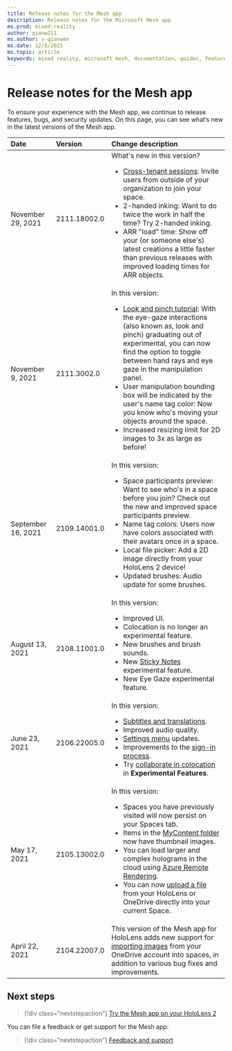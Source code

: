 ```yaml
---
title: Release notes for the Mesh app
description: Release notes for the Microsoft Mesh app
ms.prod: mixed-reality
author: qianw211
ms.author: v-qianwen
ms.date: 12/8/2021
ms.topic: article
keywords: mixed reality, microsoft mesh, documentation, guides, features, holograms, spaces
---
```


# Release notes for the Mesh app

To ensure your experience with the Mesh app, we continue to release features, bugs, and security updates.  On this page, you can see what’s new in the latest versions of the Mesh app.

| Date          | Version           | Change description  |
| :------------ |:-------------| :----------- |
| November 29, 2021 | 2111.18002.0 | What's new in this version?  <br> <ul> <li> [Cross-tenant sessions](../use-mesh/use-mesh.md#invite-cross-tenant-users): Invite users from outside of your organization to join your space. </li> <li> 2-handed inking: Want to do twice the work in half the time? Try 2-handed inking. </li> <li> ARR "load" time: Show off your (or someone else's) latest creations a little faster than previous releases with improved loading times for ARR objects. </li> </ul> |
| November 9, 2021 | 2111.3002.0 | In this version:  <br> <ul> <li> [Look and pinch tutorial](../use-mesh/use-mesh.md#look-and-pinch-tutorial): With the eye-gaze interactions (also known as, look and pinch) graduating out of experimental, you can now find the option to toggle between hand rays and eye gaze in the manipulation panel.  </li> <li> User manipulation bounding box will be indicated by the user's name tag color: Now you know who's moving your objects around the space. </li> <li> Increased resizing limit for 2D images to 3x as large as before! </li> </ul> |
| September 16, 2021 | 2109.14001.0 | In this version:  <br> <ul> <li> Space participants preview: Want to see who's in a space before you join? Check out the new and improved space participants preview. </li> <li> Name tag colors: Users now have colors associated with their avatars once in a space. </li> <li> Local file picker: Add a 2D image directly from your HoloLens 2 device! </li> <li> Updated brushes: Audio update for some brushes. </li> </ul> |
| August 13, 2021 | 2108.11001.0 | In this version:  <br> <ul> <li> Improved UI. </li> <li> Colocation is no longer an experimental feature. </li> <li> New brushes and brush sounds. </li> <li> New [Sticky Notes](../use-mesh/use-mesh.md#interact-with-content) experimental feature. </li> <li> New Eye Gaze experimental feature. </li> </ul>
| June 23, 2021 | 2106.22005.0 | In this version:  <br> <ul> <li> [Subtitles and translations](../use-mesh/languages.md). </li> <li> Improved audio quality. </li> <li> [Settings menu](../use-mesh/use-mesh.md#setting-user-preferences) updates. </li> <li> Improvements to the [sign-in process](../faq.md#how-do-i-sign-out-of-mesh-app). </li> <li> Try [collaborate in colocation](../use-mesh/use-mesh.md#colocation) in **Experimental Features**. </li> </ul> |
| May 17, 2021  | 2105.13002.0 | In this version: <br> <ul> <li> Spaces you have previously visited will now persist on your Spaces tab. </li> <li> Items in the [MyContent folder](../use-mesh/import-content.md#accessing-the-mycontent-folder) now have thumbnail images. </li> <li> You can load larger and complex holograms in the cloud using [Azure Remote Rendering](../use-mesh/arr-content.md). </li> <li> You can now [upload a file](../use-mesh/import-content.md#enable-local-file-picker) from your HoloLens or OneDrive directly into your current Space. </li> </ul>|
| April 22, 2021  | 2104.22007.0 | This version of the Mesh app for HoloLens adds new support for [importing images](../use-mesh/import-content.md) from your OneDrive account into spaces, in addition to various bug fixes and improvements. |

## Next steps

   > [!div class="nextstepaction"]
   > [Try the Mesh app on your HoloLens 2](../index.md)

You can file a feedback or get support for the Mesh app:

   > [!div class="nextstepaction"]
   > [Feedback and support](../faq.md#feedback-and-support)
